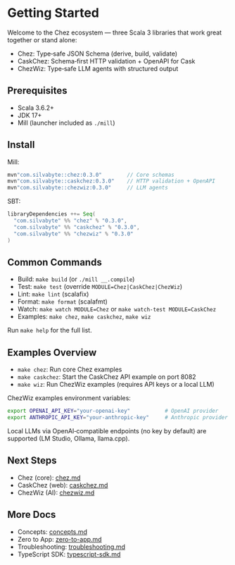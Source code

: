 # Getting Started

Welcome to the Chez ecosystem — three Scala 3 libraries that work great together or stand alone:

- Chez: Type‑safe JSON Schema (derive, build, validate)
- CaskChez: Schema‑first HTTP validation + OpenAPI for Cask
- ChezWiz: Type‑safe LLM agents with structured output

## Prerequisites

- Scala 3.6.2+
- JDK 17+
- Mill (launcher included as `./mill`)

## Install

Mill:

```scala
mvn"com.silvabyte::chez:0.3.0"        // Core schemas
mvn"com.silvabyte::caskchez:0.3.0"    // HTTP validation + OpenAPI
mvn"com.silvabyte::chezwiz:0.3.0"     // LLM agents
```

SBT:

```scala
libraryDependencies ++= Seq(
  "com.silvabyte" %% "chez" % "0.3.0",
  "com.silvabyte" %% "caskchez" % "0.3.0",
  "com.silvabyte" %% "chezwiz" % "0.3.0"
)
```

## Common Commands

- Build: `make build` (or `./mill __.compile`)
- Test: `make test` (override `MODULE=Chez|CaskChez|ChezWiz`)
- Lint: `make lint` (scalafix)
- Format: `make format` (scalafmt)
- Watch: `make watch MODULE=Chez` or `make watch-test MODULE=CaskChez`
- Examples: `make chez`, `make caskchez`, `make wiz`

Run `make help` for the full list.

## Examples Overview

- `make chez`: Run core Chez examples
- `make caskchez`: Start the CaskChez API example on port 8082
- `make wiz`: Run ChezWiz examples (requires API keys or a local LLM)

ChezWiz examples environment variables:

```bash
export OPENAI_API_KEY="your-openai-key"           # OpenAI provider
export ANTHROPIC_API_KEY="your-anthropic-key"     # Anthropic provider (optional)
```

Local LLMs via OpenAI‑compatible endpoints (no key by default) are supported (LM Studio, Ollama, llama.cpp).

## Next Steps

- Chez (core): [chez.md](./chez.md)
- CaskChez (web): [caskchez.md](./caskchez.md)
- ChezWiz (AI): [chezwiz.md](./chezwiz.md)

## More Docs

- Concepts: [concepts.md](./concepts.md)
- Zero to App: [zero-to-app.md](./zero-to-app.md)
- Troubleshooting: [troubleshooting.md](./troubleshooting.md)
- TypeScript SDK: [typescript-sdk.md](./typescript-sdk.md)

